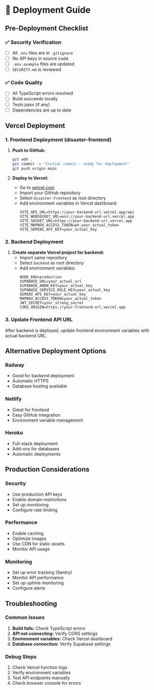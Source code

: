 # 🚀 Deployment Guide

## Pre-Deployment Checklist

### ✅ Security Verification
- [ ] All `.env` files are in `.gitignore`
- [ ] No API keys in source code
- [ ] `.env.example` files are updated
- [ ] `SECURITY.md` is reviewed

### ✅ Code Quality
- [ ] All TypeScript errors resolved
- [ ] Build succeeds locally
- [ ] Tests pass (if any)
- [ ] Dependencies are up to date

## Vercel Deployment

### 1. Frontend Deployment (disaster-frontend)

1. **Push to GitHub:**
   ```bash
   git add .
   git commit -m "Initial commit - ready for deployment"
   git push origin main
   ```

2. **Deploy to Vercel:**
   - Go to [vercel.com](https://vercel.com)
   - Import your GitHub repository
   - Select `disaster-frontend` as root directory
   - Add environment variables in Vercel dashboard:
     ```
     VITE_API_URL=https://your-backend-url.vercel.app/api
     VITE_WEBSOCKET_URL=wss://your-backend-url.vercel.app
     VITE_SOCKET_URL=https://your-backend-url.vercel.app
     VITE_MAPBOX_ACCESS_TOKEN=pk.your_actual_token
     VITE_GEMINI_API_KEY=your_actual_key
     ```

### 2. Backend Deployment

1. **Create separate Vercel project for backend:**
   - Import same repository
   - Select `backend` as root directory
   - Add environment variables:
     ```
     NODE_ENV=production
     SUPABASE_URL=your_actual_url
     SUPABASE_ANON_KEY=your_actual_key
     SUPABASE_SERVICE_ROLE_KEY=your_actual_key
     GEMINI_API_KEY=your_actual_key
     MAPBOX_ACCESS_TOKEN=your_actual_token
     JWT_SECRET=your_strong_secret
     CORS_ORIGIN=https://your-frontend-url.vercel.app
     ```

### 3. Update Frontend API URL
After backend is deployed, update frontend environment variables with actual backend URL.

## Alternative Deployment Options

### Railway
- Good for backend deployment
- Automatic HTTPS
- Database hosting available

### Netlify
- Great for frontend
- Easy GitHub integration
- Environment variable management

### Heroku
- Full-stack deployment
- Add-ons for databases
- Automatic deployments

## Production Considerations

### Security
- Use production API keys
- Enable domain restrictions
- Set up monitoring
- Configure rate limiting

### Performance
- Enable caching
- Optimize images
- Use CDN for static assets
- Monitor API usage

### Monitoring
- Set up error tracking (Sentry)
- Monitor API performance
- Set up uptime monitoring
- Configure alerts

## Troubleshooting

### Common Issues
1. **Build fails:** Check TypeScript errors
2. **API not connecting:** Verify CORS settings
3. **Environment variables:** Check Vercel dashboard
4. **Database connection:** Verify Supabase settings

### Debug Steps
1. Check Vercel function logs
2. Verify environment variables
3. Test API endpoints manually
4. Check browser console for errors
